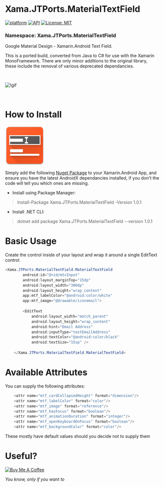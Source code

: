 # Xama.JTPorts.MaterialTextField
[![platform](https://img.shields.io/badge/platform-Xamarin.Android-brightgreen.svg)](https://www.xamarin.com/)
[![API](https://img.shields.io/badge/API-10%2B-orange.svg?style=flat)](https://android-arsenal.com/api?level=10s)
[![License: MIT](https://img.shields.io/badge/License-MIT-blue.svg)](https://opensource.org/licenses/MIT)

### Namespace: Xama.JTPorts.MaterialTextField

Google Material Design - Xamarin.Android Text Field.

This is a ported build, converted from Java to C# for use with the Xamarin MonoFramework. There are only minor additions to the original library, these include the removal of various deprecated dependancies.

<br>

![!gif](https://github.com/DigitalSa1nt/Xama.JTPorts.MaterialTextField/blob/master/images/20190216_225505.gif?raw=true)

<br>

# How to Install

![NugetIcon](https://raw.githubusercontent.com/DigitalSa1nt/Xama.JTPorts.MaterialTextField/master/images/nugetIcon.png)

Simply add the following [Nuget Package](https://www.nuget.org/packages/Xama.JTPorts.MaterialTextField/1.0.0) to your Xamarin.Android App, and ensure you have the latest AndroidX dependancies installed, if you don't the code will tell you which ones are missing.

- Install using Package Manager:
> Install-Package Xama.JTPorts.MaterialTextField -Version 1.0.1

- Install .NET CLI:
> dotnet add package Xama.JTPorts.MaterialTextField --version 1.0.1

# Basic Usage

Create the control inside of your layout and wrap it around a single EditText control.

```cs
<Xama.JTPorts.MaterialTextField.MaterialTextField
        android:id="@+id/mtvInput"
        android:layout_marginTop="15dp"
        android:layout_width="300dp"
        android:layout_height="wrap_content"
        app:mtf_labelColor="@android:color/white"
        app:mtf_image="@drawable/iconemail">

        <EditText
            android:layout_width="match_parent"
            android:layout_height="wrap_content"
            android:hint="Email Address"
            android:inputType="textEmailAddress"
            android:textColor="@android:color/black"
            android:textSize="15sp" />

    </Xama.JTPorts.MaterialTextField.MaterialTextField>  
```

# Available Attributes

You can supply the following attributes:

```cs
    <attr name="mtf_cardCollapsedHeight" format="dimension"/>
    <attr name="mtf_labelColor" format="color"/>
    <attr name="mtf_image" format="reference"/>
    <attr name="mtf_hasFocus" format="boolean"/>
    <attr name="mtf_animationDuration" format="integer"/>
    <attr name="mtf_openKeyboardOnFocus" format="boolean"/>
    <attr name="mtf_backgroundColor" format="color"/>
```

These mostly have default values should you decide not to supply them

# Useful?
<a href="https://www.paypal.com/cgi-bin/webscr?cmd=_s-xclick&hosted_button_id=PFBEH42KW5P84" method="post" target="_top"><img src="https://camo.githubusercontent.com/b8efed595794b7c415163a48f4e4a07771b20abe/68747470733a2f2f7777772e6275796d6561636f666665652e636f6d2f6173736574732f696d672f637573746f6d5f696d616765732f707572706c655f696d672e706e67" alt="Buy Me A Coffee" style="height: auto !important;width: auto !important;" ></a>

 _You know, only if you want to_
